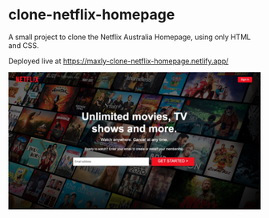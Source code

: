 # clone-netflix-homepage

A small project to clone the Netflix Australia Homepage, using only HTML and CSS.

Deployed live at https://maxly-clone-netflix-homepage.netlify.app/

![](WebsitePreview.jpg)

